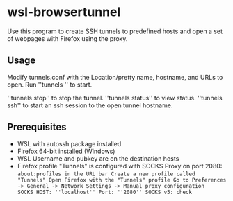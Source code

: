 # wsl-browsertunnel
Use this program to create SSH tunnels to predefined hosts and open a set of webpages with Firefox using the proxy.

## Usage
Modify tunnels.conf with the Location/pretty name, hostname, and URLs to open. Run ''tunnels <location>'' to start.

''tunnels stop'' to stop the tunnel.
''tunnels status'' to view status.
''tunnels ssh'' to start an ssh session to the open tunnel hostname.

## Prerequisites
* WSL with autossh package installed
* Firefox 64-bit installed (Windows)
* WSL Username and pubkey are on the destination hosts
* Firefox profile "Tunnels" is configured with SOCKS Proxy on port 2080:
        <code>about:profiles in the URL bar
        Create a new profile called "Tunnels"
        Open Firefox with the "Tunnels" profile
        Go to Preferences -> General -> Network Settings -> Manual proxy configuration
        SOCKS HOST: ''localhost''
        Port: ''2080''
        SOCKS v5: check
        </code>